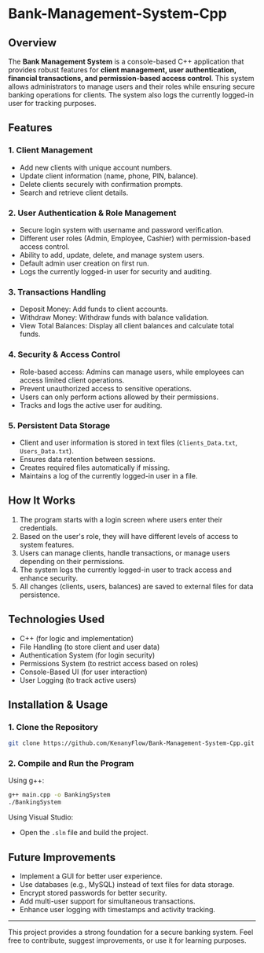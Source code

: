 # Bank-Management-System-Cpp

## Overview
The **Bank Management System** is a console-based C++ application that provides robust features for **client management, user authentication, financial transactions, and permission-based access control**. This system allows administrators to manage users and their roles while ensuring secure banking operations for clients. The system also logs the currently logged-in user for tracking purposes.

## Features
### 1. Client Management
- Add new clients with unique account numbers.
- Update client information (name, phone, PIN, balance).
- Delete clients securely with confirmation prompts.
- Search and retrieve client details.

### 2. User Authentication & Role Management
- Secure login system with username and password verification.
- Different user roles (Admin, Employee, Cashier) with permission-based access control.
- Ability to add, update, delete, and manage system users.
- Default admin user creation on first run.
- Logs the currently logged-in user for security and auditing.

### 3. Transactions Handling
- Deposit Money: Add funds to client accounts.
- Withdraw Money: Withdraw funds with balance validation.
- View Total Balances: Display all client balances and calculate total funds.

### 4. Security & Access Control
- Role-based access: Admins can manage users, while employees can access limited client operations.
- Prevent unauthorized access to sensitive operations.
- Users can only perform actions allowed by their permissions.
- Tracks and logs the active user for auditing.

### 5. Persistent Data Storage
- Client and user information is stored in text files (`Clients_Data.txt`, `Users_Data.txt`).
- Ensures data retention between sessions.
- Creates required files automatically if missing.
- Maintains a log of the currently logged-in user in a file.

## How It Works
1. The program starts with a login screen where users enter their credentials.
2. Based on the user's role, they will have different levels of access to system features.
3. Users can manage clients, handle transactions, or manage users depending on their permissions.
4. The system logs the currently logged-in user to track access and enhance security.
5. All changes (clients, users, balances) are saved to external files for data persistence.

## Technologies Used
- C++ (for logic and implementation)
- File Handling (to store client and user data)
- Authentication System (for login security)
- Permissions System (to restrict access based on roles)
- Console-Based UI (for user interaction)
- User Logging (to track active users)

## Installation & Usage
### 1. Clone the Repository
```bash
git clone https://github.com/KenanyFlow/Bank-Management-System-Cpp.git
```

### 2. Compile and Run the Program
Using g++:
```bash
g++ main.cpp -o BankingSystem
./BankingSystem
```
Using Visual Studio:
- Open the `.sln` file and build the project.

## Future Improvements
- Implement a GUI for better user experience.
- Use databases (e.g., MySQL) instead of text files for data storage.
- Encrypt stored passwords for better security.
- Add multi-user support for simultaneous transactions.
- Enhance user logging with timestamps and activity tracking.

---

This project provides a strong foundation for a secure banking system. Feel free to contribute, suggest improvements, or use it for learning purposes.

